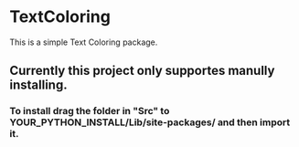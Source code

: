 # TextColoring

This is a simple Text Coloring package.
## Currently this project only supportes manully installing.
### To install drag the folder in "Src" to YOUR_PYTHON_INSTALL/Lib/site-packages/ and then import it. 
